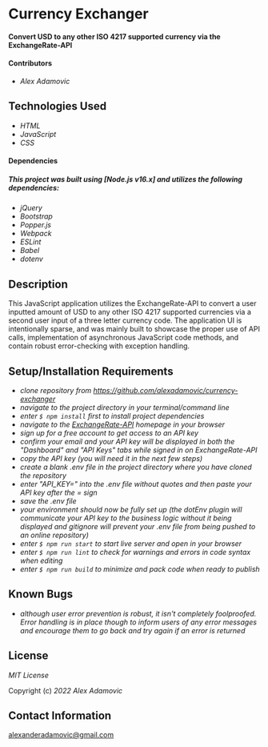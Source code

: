 # Currency Exchanger

#### Convert USD to any other ISO 4217 supported currency via the ExchangeRate-API

#### Contributors

 * _Alex Adamovic_

## Technologies Used

* _HTML_
* _JavaScript_
* _CSS_

#### Dependencies
##### _This project was built using [Node.js v16.x] and utilizes the following dependencies:_

* _jQuery_
* _Bootstrap_
* _Popper.js_
* _Webpack_
* _ESLint_
* _Babel_
* _dotenv_

## Description

This JavaScript application utilizes the ExchangeRate-API to convert a user inputted amount of USD to any other ISO 4217 supported currencies via a second user input of a three letter currency code. The application UI is intentionally sparse, and was mainly built to showcase the proper use of API calls, implementation of asynchronous JavaScript code methods, and contain robust error-checking with exception handling.

## Setup/Installation Requirements

* _clone repository from https://github.com/alexadamovic/currency-exchanger_
* _navigate to the project directory in your terminal/command line_
* _enter ```$ npm install``` first to install project dependencies_
* _navigate to the [ExchangeRate-API](https://www.exchangerate-api.com/) homepage in your browser_
* _sign up for a free account to get access to an API key_
* _confirm your email and your API key will be displayed in both the "Dashboard" and "API Keys" tabs while signed in on ExchangeRate-API_
* _copy the API key (you will need it in the next few steps)_
* _create a blank .env file in the project directory where you have cloned the repository_
* _enter "API_KEY=" into the .env file without quotes and then paste your API key after the = sign_
* _save the .env file_
* _your environment should now be fully set up (the dotEnv plugin will communicate your API key to the business logic without it being displayed and gitignore will prevent your .env file from being pushed to an online repository)_
* _enter ```$ npm run start``` to start live server and open in your browser_
* _enter ```$ npm run lint``` to check for warnings and errors in code syntax when editing_
* _enter ```$ npm run build``` to minimize and pack code when ready to publish_

## Known Bugs

* _although user error prevention is robust, it isn't completely foolproofed. Error handling is in place though to inform users of any error messages and encourage them to go back and try again if an error is returned_

## License

_MIT License_

Copyright (c) _2022_ _Alex Adamovic_

## Contact Information

alexanderadamovic@gmail.com

